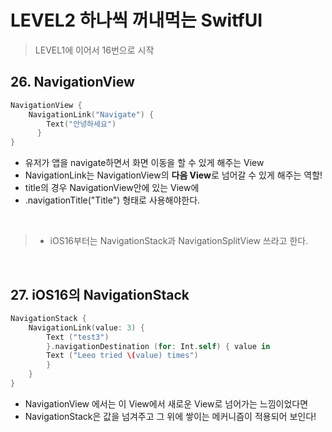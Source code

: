 # LEVEL2 하나씩 꺼내먹는 SwitfUI
> LEVEL1에 이어서 16번으로 시작

## 26. NavigationView
```swift
NavigationView {
    NavigationLink("Navigate") {
        Text("안녕하세요")
      }
}
```
- 유저가 앱을 navigate하면서 화면 이동을 할 수 있게 해주는 View
- NavigationLink는 NavigationView의 **다음 View**로 넘어갈 수 있게 해주는 역할!
- title의 경우 NavigationView안에 있는 View에
- .navigationTitle("Title") 형태로 사용해야한다. 
<br>

> - iOS16부터는 NavigationStack과 NavigationSplitView 쓰라고 한다.

<br>

## 27. iOS16의 NavigationStack
```swift
NavigationStack {
    NavigationLink(value: 3) {
        Text ("test3")
        }.navigationDestination (for: Int.self) { value in
        Text ("Leeo tried \(value) times")
        }
    }
}
```  
- NavigationView 에서는 이 View에서 새로운 View로 넘어가는 느낌이었다면
- NavigationStack은 값을 넘겨주고 그 위에 쌓이는 메커니즘이 적용되어 보인다!